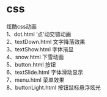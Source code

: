 # css
炫酷css动画  
1、dot.html ‘点’动交错动画  
2、textDown.html 文字降落效果  
3、textShow.html 字体渐显  
4、snow.html 下雪动画  
5、button.html 按钮  
6、textSlide.html 字体滑动显示  
7、menu.html 菜单效果  
8、buttonLight.html 按钮鼠标悬浮炫光  

